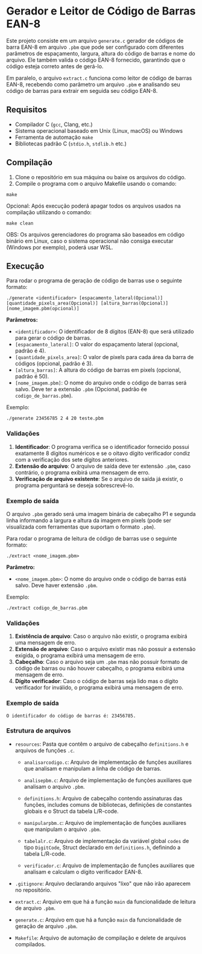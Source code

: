 # Gerador e Leitor de Código de Barras EAN-8

Este projeto consiste em um arquivo `generate.c` gerador de códigos de barra EAN-8 em arquivo `.pbm` que pode ser configurado com diferentes parâmetros de espaçamento, largura, altura do código de barras e nome do arquivo. Ele também valida o código EAN-8 fornecido, garantindo que o código esteja correto antes de gerá-lo.

Em paralelo, o arquivo `extract.c` funciona como leitor de código de barras EAN-8, recebendo como parâmetro um arquivo `.pbm` e analisando seu código de barras para extrair em seguida seu código EAN-8.

## Requisitos

- Compilador C (`gcc`, Clang, etc.)
- Sistema operacional baseado em Unix (Linux, macOS) ou Windows
- Ferramenta de automação `make`
- Bibliotecas padrão C (`stdio.h`, `stdlib.h` etc.)

## Compilação

1. Clone o repositório em sua máquina ou baixe os arquivos do código.
2. Compile o programa com o arquivo Makefile usando o comando:

```
make
```
 Opcional: Após execução poderá apagar todos os arquivos usados na compilação utilizando o comando:

```
make clean
```

OBS: Os arquivos gerenciadores do programa são baseados em código binário em Linux, caso o sistema operacional não consiga executar (Windows por exemplo), poderá usar WSL.

## Execução
Para rodar o programa de geração de código de barras use o seguinte formato:

```
./generate <identificador> [espacamento_lateral(Opcional)] [quantidade_pixels_area(Opcional)] [altura_barras(Opcional)] [nome_imagem.pbm(opcional)]
```

**Parâmetros:**
- `<identificador>`: O identificador de 8 dígitos (EAN-8) que será utilizado para gerar o código de barras.
- `[espacamento_lateral]`: O valor do espaçamento lateral (opcional, padrão é 4).
- `[quantidade_pixels_area]`: O valor de pixels para cada área da barra de códigos (opcional, padrão é 3).
- `[altura_barras]`: A altura do código de barras em pixels (opcional, padrão é 50).
- `[nome_imagem.pbm]`: O nome do arquivo onde o código de barras será salvo. Deve ter a extensão `.pbm` (Opcional, padrão ée `codigo_de_barras.pbm`).

Exemplo:

```
./generate 23456785 2 4 20 teste.pbm
```

### Validações
1. **Identificador**: O programa verifica se o identificador fornecido possui exatamente 8 dígitos numéricos e se o oitavo dígito verificador condiz com a verificação dos sete dígitos anteriores.
2. **Extensão do arquivo**: O arquivo de saída deve ter extensão `.pbm`, caso contrário, o programa exibirá uma mensagem de erro.
3. **Verificação de arquivo existente**: Se o arquivo de saída já existir, o programa perguntará se deseja sobrescrevê-lo.

### Exemplo de saída

O arquivo `.pbm` gerado será uma imagem binária de cabeçalho P1 e segunda linha informando a largura e altura da imagem em pixels (pode ser visualizada com ferramentas que suportam o formato `.pbm`).

Para rodar o programa de leitura de código de barras use o seguinte formato:

```
./extract <nome_imagem.pbm>
```

**Parâmetro:**
- `<nome_imagem.pbm>`: O nome do arquivo onde o código de barras está salvo. Deve haver extensão `.pbm`.

Exemplo:

```
./extract codigo_de_barras.pbm
```
### Validações
1. **Existência de arquivo**: Caso o arquivo não existir, o programa exibirá uma mensagem de erro.
2. **Extensão de arquivo**: Caso o arquivo existir mas não possuir a extensão exigida, o programa exibirá uma mensagem de erro.
3. **Cabeçalho**: Caso o arquivo seja um `.pbm` mas não possuir formato de código de barras ou não houver cabeçalho, o programa exibirá uma mensagem de erro.
4. **Dígito verificador**: Caso o código de barras seja lido mas o dígito verificador for inválido, o programa exibirá uma mensagem de erro.

### Exemplo de saída

```
O identificador do código de barras é: 23456785.
```

### Estrutura de arquivos

- `resources`: Pasta que contêm o arquivo de cabeçalho `definitions.h` e arquivos de funções `.c`.

   - `analisarcodigo.c`: Arquivo de implementação de funções auxiliares que analisam e manipulam a linha de código de barras.
  
   - `analisepbm.c`: Arquivo de implementação de funções auxiliares que analisam o arquivo `.pbm`.

   - `definitions.h`: Arquivo de cabeçalho contendo assinaturas das funções, includes comuns de bibliotecas, definições de constantes globais e o Struct da tabela L/R-code.

   - `manipularpbm.c`: Arquivo de implementação de funções auxiliares que manipulam o arquivo `.pbm`.

   - `tabelalr.c`: Arquivo de implementação da variável global `codes` de tipo `DigitCode`, Struct declarado em `definitions.h`, definindo a tabela L/R-code.

   - `verificador.c`: Arquivo de implementação de funções auxiliares que analisam e calculam o dígito verificador EAN-8.

- `.gitignore`: Arquivo declarando arquivos "lixo" que não irão aparecem no repositório.

- `extract.c`: Arquivo em que há a função `main` da funcionalidade de leitura de arquivo `.pbm`.

- `generate.c`: Arquivo em que há a função `main` da funcionalidade de geração de arquivo `.pbm`.

- `Makefile`: Arquivo de automação de compilação e delete de arquivos compilados.

